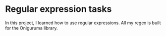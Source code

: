 # Regular expression tasks

In this project, I learned how to use regular expressions. All my regex is built for the Oniguruma library.

